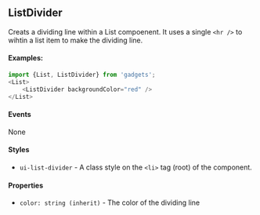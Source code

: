 <a name="module_ListDivider"></a>

## ListDivider
Creats a dividing line within a List compoenent.  It uses a single
`<hr />` to wihtin a list item to make the dividing line.

#### Examples:

```javascript
import {List, ListDivider} from 'gadgets';
<List>
    <ListDivider backgroundColor="red" />
</List>
```

#### Events
None

#### Styles
- `ui-list-divider` - A class style on the `<li>` tag (root) of the
component.

#### Properties
- `color: string (inherit)` - The color of the dividing line

